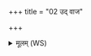 +++
title = "02 उद् वाज"

+++
<details><summary>मूलम् (WS)</summary>

उद् वाज आ गन् यो अप्सन्तर्विश आ रोह त्वद्योनयो याः ।  
सोमं दधानोप ओषधीर्गाश्चतुष्पदो द्विपद आ वेशयेह ॥ २ ॥
</details>